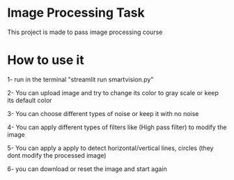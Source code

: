 # Image Processing Task
This project is made to pass image processing course

# How to use it
1- run in the terminal "streamlit run smartvision.py"

2- You can upload image and try to change its color to gray scale or keep its default color

3- You can choose different types of noise or keep it with no noise

4- You can apply different types of filters like (High pass filter) to modify the image

5- You can apply a apply to detect horizontal/vertical lines, circles (they dont modify the processed image)

6- you can download or reset the image and start again
